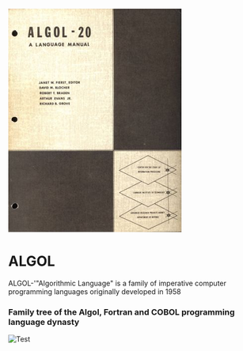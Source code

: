 
![ALGOL20](https://github.com/cs-joy/ALGOL/blob/main/1965_ALGOL-20_A_Language_Manual%2C_Fierst_et_al_-_cover.jpg)


# ALGOL
ALGOL-'"Algorithmic Language" is a family of imperative computer programming languages originally developed in 1958

### Family tree of the Algol, Fortran and COBOL programming language dynasty

![Test](https://github.com/cs-joy/ALGOL/blob/main/Algol&Fortran_family-by-Borkowski.svg)
